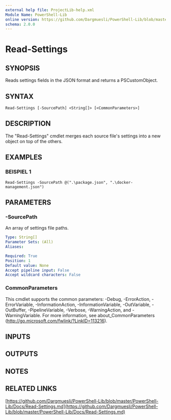 ```yaml
---
external help file: ProjectLib-help.xml
Module Name: PowerShell-Lib
online version: https://github.com/Dargmuesli/PowerShell-Lib/blob/master/PowerShell-Lib/Docs/Read-Settings.md
schema: 2.0.0
---
```


# Read-Settings

## SYNOPSIS
Reads settings fields in the JSON format and returns a PSCustomObject.

## SYNTAX

```
Read-Settings [-SourcePath] <String[]> [<CommonParameters>]
```

## DESCRIPTION
The "Read-Settings" cmdlet merges each source file's settings into a new object on top of the others.

## EXAMPLES

### BEISPIEL 1
```
Read-Settings -SourcePath @(".\package.json", ".\docker-management.json")
```

## PARAMETERS

### -SourcePath
An array of settings file paths.

```yaml
Type: String[]
Parameter Sets: (All)
Aliases:

Required: True
Position: 1
Default value: None
Accept pipeline input: False
Accept wildcard characters: False
```

### CommonParameters
This cmdlet supports the common parameters: -Debug, -ErrorAction, -ErrorVariable, -InformationAction, -InformationVariable, -OutVariable, -OutBuffer, -PipelineVariable, -Verbose, -WarningAction, and -WarningVariable.
For more information, see about_CommonParameters (http://go.microsoft.com/fwlink/?LinkID=113216).

## INPUTS

## OUTPUTS

## NOTES

## RELATED LINKS

[https://github.com/Dargmuesli/PowerShell-Lib/blob/master/PowerShell-Lib/Docs/Read-Settings.md](https://github.com/Dargmuesli/PowerShell-Lib/blob/master/PowerShell-Lib/Docs/Read-Settings.md)

